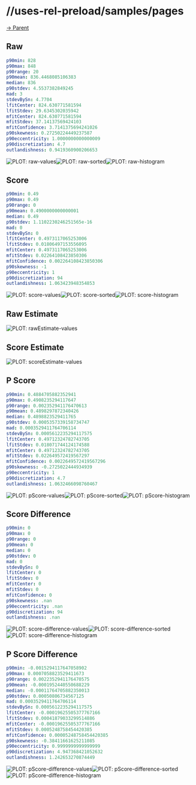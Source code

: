 
# //uses-rel-preload/samples/pages

[→ Parent](../..)


## Raw


```yaml
p90min: 828
p90max: 848
p90range: 20
p90mean: 836.4468085106383
median: 836
p90stdev: 4.5537382849245
mad: 3
stdevBySn: 4.7704
lfitCenter: 824.630771581594
lfitStdev: 29.6345302035942
mfitCenter: 824.630771581594
mfitStdev: 37.14137569424103
mfitConfidence: 3.7141375694241026
p90skewness: 0.27250224449237587
p90eccentricity: 1.0000000000000009
p90discretization: 4.7
outlandishness: 0.9419360900206653

```

![PLOT: raw-values](./raw/values.svg)![PLOT: raw-sorted](./raw/sorted.svg)![PLOT: raw-histogram](./raw/histogram.svg)
## Score


```yaml
p90min: 0.49
p90max: 0.49
p90range: 0
p90mean: 0.4900000000000001
median: 0.49
p90stdev: 1.1102230246251565e-16
mad: 0
stdevBySn: 0
lfitCenter: 0.4973117065253006
lfitStdev: 0.01806497153556095
mfitCenter: 0.4973117065253006
mfitStdev: 0.02264108423850306
mfitConfidence: 0.002264108423850306
p90skewness: -1
p90eccentricity: 1
p90discretization: 94
outlandishness: 1.063423948354853

```

![PLOT: score-values](./score/values.svg)![PLOT: score-sorted](./score/sorted.svg)![PLOT: score-histogram](./score/histogram.svg)
## Raw Estimate

![PLOT: rawEstimate-values](./rawEstimate/values.svg)
## Score Estimate

![PLOT: scoreEstimate-values](./scoreEstimate/values.svg)
## P Score


```yaml
p90min: 0.4884705882352941
p90max: 0.4908235294117647
p90range: 0.002352941176470613
p90mean: 0.4898297872340426
median: 0.4898823529411765
p90stdev: 0.0005357339158734747
mad: 0.0003529411764706114
stdevBySn: 0.0005612235294117575
lfitCenter: 0.49712324782743705
lfitStdev: 0.018071744124174588
mfitCenter: 0.49712324782743705
mfitStdev: 0.022649572419567297
mfitConfidence: 0.0022649572419567296
p90skewness: -0.2725022444934939
p90eccentricity: 1
p90discretization: 4.7
outlandishness: 1.0632466098760467

```

![PLOT: pScore-values](./pScore/values.svg)![PLOT: pScore-sorted](./pScore/sorted.svg)![PLOT: pScore-histogram](./pScore/histogram.svg)
## Score Difference


```yaml
p90min: 0
p90max: 0
p90range: 0
p90mean: 0
median: 0
p90stdev: 0
mad: 0
stdevBySn: 0
lfitCenter: 0
lfitStdev: 0
mfitCenter: 0
mfitStdev: 0
mfitConfidence: 0
p90skewness: .nan
p90eccentricity: .nan
p90discretization: 94
outlandishness: .nan

```

![PLOT: score-difference-values](./score-difference/values.svg)![PLOT: score-difference-sorted](./score-difference/sorted.svg)![PLOT: score-difference-histogram](./score-difference/histogram.svg)
## P Score Difference


```yaml
p90min: -0.0015294117647058902
p90max: 0.0007058823529411673
p90range: 0.0022352941176470575
p90mean: -0.0001952440550688229
median: -0.00011764705882350013
p90stdev: 0.00050806734567125
mad: 0.0003529411764706114
stdevBySn: 0.0005612235294117575
lfitCenter: -0.00019625505377767166
lfitStdev: 0.00041879033299514886
mfitCenter: -0.00019625505377767166
mfitStdev: 0.0005248758454420385
mfitConfidence: 0.00005248758454420385
p90skewness: -0.38411661625211085
p90eccentricity: 0.9999999999999999
p90discretization: 4.947368421052632
outlandishness: 1.242653270874449

```

![PLOT: pScore-difference-values](./pScore-difference/values.svg)![PLOT: pScore-difference-sorted](./pScore-difference/sorted.svg)![PLOT: pScore-difference-histogram](./pScore-difference/histogram.svg)